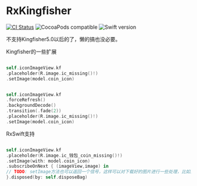 # RxKingfisher

[![CI Status](https://travis-ci.org/Z-JaDe/RxKingfisher.svg?branch=master)](https://travis-ci.org/Z-JaDe/RxKingfisher)
![CocoaPods compatible](https://img.shields.io/badge/CocoaPods-compatible-4BC51D.svg?style=flat)
![Swift version](https://img.shields.io/badge/swift-5.0-orange.svg)

不支持Kingfisher5.0以后的了，懒的搞也没必要。

Kingfisher的一些扩展
```swift

self.iconImageView.kf
.placeholder(R.image.ic_missing()!)
.setImage(model.coin_icon)

```

```swift

self.iconImageView.kf
.forceRefresh()
.backgroundDecode()
.transition(.fade(2))
.placeholder(R.image.ic_missing()!)
.setImage(model.coin_icon)

```
RxSwift支持

```swift

self.iconImageView.kf
.placeholder(R.image.ic_钱包_coin_missing()!)
.setImage(with: model.coin_icon)
.subscribeOnNext { (imageView,image) in
// TODO: setImage方法也可以返回一个信号，这样可以对下载好的图片进行一些处理，比如圆角 切割
}.disposed(by: self.disposeBag)

```
